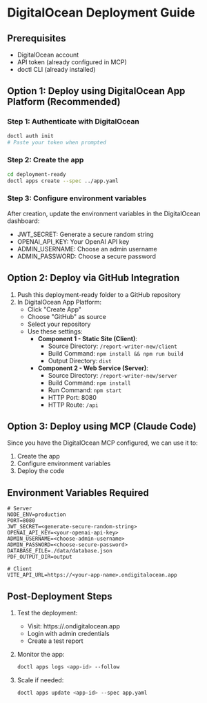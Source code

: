 # DigitalOcean Deployment Guide

## Prerequisites
- DigitalOcean account
- API token (already configured in MCP)
- doctl CLI (already installed)

## Option 1: Deploy using DigitalOcean App Platform (Recommended)

### Step 1: Authenticate with DigitalOcean
```bash
doctl auth init
# Paste your token when prompted
```

### Step 2: Create the app
```bash
cd deployment-ready
doctl apps create --spec ../app.yaml
```

### Step 3: Configure environment variables
After creation, update the environment variables in the DigitalOcean dashboard:
- JWT_SECRET: Generate a secure random string
- OPENAI_API_KEY: Your OpenAI API key
- ADMIN_USERNAME: Choose an admin username
- ADMIN_PASSWORD: Choose a secure password

## Option 2: Deploy via GitHub Integration

1. Push this deployment-ready folder to a GitHub repository
2. In DigitalOcean App Platform:
   - Click "Create App"
   - Choose "GitHub" as source
   - Select your repository
   - Use these settings:
     - **Component 1 - Static Site (Client)**:
       - Source Directory: `/report-writer-new/client`
       - Build Command: `npm install && npm run build`
       - Output Directory: `dist`
     - **Component 2 - Web Service (Server)**:
       - Source Directory: `/report-writer-new/server`
       - Build Command: `npm install`
       - Run Command: `npm start`
       - HTTP Port: 8080
       - HTTP Route: `/api`

## Option 3: Deploy using MCP (Claude Code)

Since you have the DigitalOcean MCP configured, we can use it to:
1. Create the app
2. Configure environment variables
3. Deploy the code

## Environment Variables Required

```env
# Server
NODE_ENV=production
PORT=8080
JWT_SECRET=<generate-secure-random-string>
OPENAI_API_KEY=<your-openai-api-key>
ADMIN_USERNAME=<choose-admin-username>
ADMIN_PASSWORD=<choose-secure-password>
DATABASE_FILE=./data/database.json
PDF_OUTPUT_DIR=output

# Client
VITE_API_URL=https://<your-app-name>.ondigitalocean.app
```

## Post-Deployment Steps

1. Test the deployment:
   - Visit: https://<your-app-name>.ondigitalocean.app
   - Login with admin credentials
   - Create a test report

2. Monitor the app:
   ```bash
   doctl apps logs <app-id> --follow
   ```

3. Scale if needed:
   ```bash
   doctl apps update <app-id> --spec app.yaml
   ```